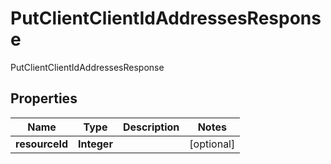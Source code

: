 

# PutClientClientIdAddressesResponse

PutClientClientIdAddressesResponse
## Properties

Name | Type | Description | Notes
------------ | ------------- | ------------- | -------------
**resourceId** | **Integer** |  |  [optional]



